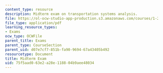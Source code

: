 ```yaml
---
content_type: resource
description: Midterm exam on transportation systems analysis.
file: https://ol-ocw-studio-app-production.s3.amazonaws.com/courses/1-201j-transportation-systems-analysis-demand-and-economics-fall-2008/75f5aad063e2a28e118804b9aee48034_MIT1_201JF08_midterm.pdf
file_type: application/pdf
learning_resource_types:
- Exams
ocw_type: OCWFile
parent_title: Exams
parent_type: CourseSection
parent_uid: d07e7cf7-851b-fa90-9694-67a43405b492
resourcetype: Document
title: Midterm Exam
uid: 75f5aad0-63e2-a28e-1188-04b9aee48034
---
```

